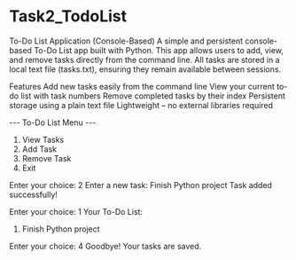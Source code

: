 # Task2_TodoList
To-Do List Application (Console-Based)
A simple and persistent console-based To-Do List app built with Python.
This app allows users to add, view, and remove tasks directly from the command line.
All tasks are stored in a local text file (tasks.txt), ensuring they remain available between sessions.

Features
Add new tasks easily from the command line
View your current to-do list with task numbers
Remove completed tasks by their index
Persistent storage using a plain text file
Lightweight – no external libraries required

--- To-Do List Menu ---
1. View Tasks
2. Add Task
3. Remove Task
4. Exit

Enter your choice: 2
Enter a new task: Finish Python project
Task added successfully!

Enter your choice: 1
Your To-Do List:
1. Finish Python project

Enter your choice: 4
Goodbye! Your tasks are saved.
